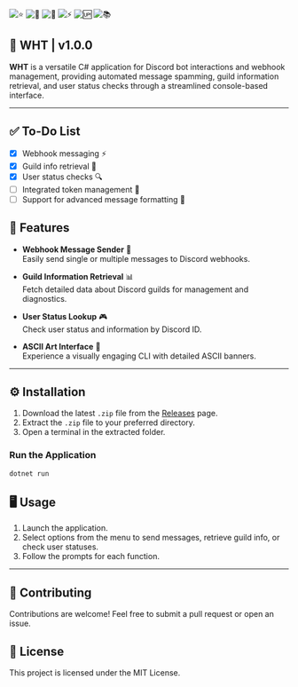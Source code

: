 ![⭐](https://img.shields.io/github/stars/planetwiide/wht?style=social)
![🍴](https://img.shields.io/github/forks/planetwiide/wht?style=social)
![🐞](https://img.shields.io/github/issues/planetwiide/wht)
![⚡](https://img.shields.io/github/commit-activity/m/planetwiide/wht)
![🆙](https://img.shields.io/github/last-commit/planetwiide/wht)
![📚](https://img.shields.io/github/license/planetwiide/wht)

## 🏯 WHT | v1.0.0

**WHT** is a versatile C# application for Discord bot interactions and webhook management, providing automated message spamming, guild information retrieval, and user status checks through a streamlined console-based interface.

---

## ✅ To-Do List

- [x] Webhook messaging ⚡
- [x] Guild info retrieval 🍃
- [x] User status checks 🔍
- [ ] Integrated token management 🏯
- [ ] Support for advanced message formatting 🎀

## 🚀 Features

- **Webhook Message Sender** 📩  
  Easily send single or multiple messages to Discord webhooks.

- **Guild Information Retrieval** 📊  
  Fetch detailed data about Discord guilds for management and diagnostics.

- **User Status Lookup** 🎮  
  Check user status and information by Discord ID.

- **ASCII Art Interface** 🖤  
  Experience a visually engaging CLI with detailed ASCII banners.

---

## ⚙️ Installation

1. Download the latest `.zip` file from the [Releases](https://github.com/planetwiide/wht/releases) page.
2. Extract the `.zip` file to your preferred directory.
3. Open a terminal in the extracted folder.

### Run the Application

```bash
dotnet run
```

## 🖥️ Usage

1. Launch the application.
2. Select options from the menu to send messages, retrieve guild info, or check user statuses.
3. Follow the prompts for each function.

---

## 🤝 Contributing

Contributions are welcome! Feel free to submit a pull request or open an issue.

## 📄 License

This project is licensed under the MIT License.